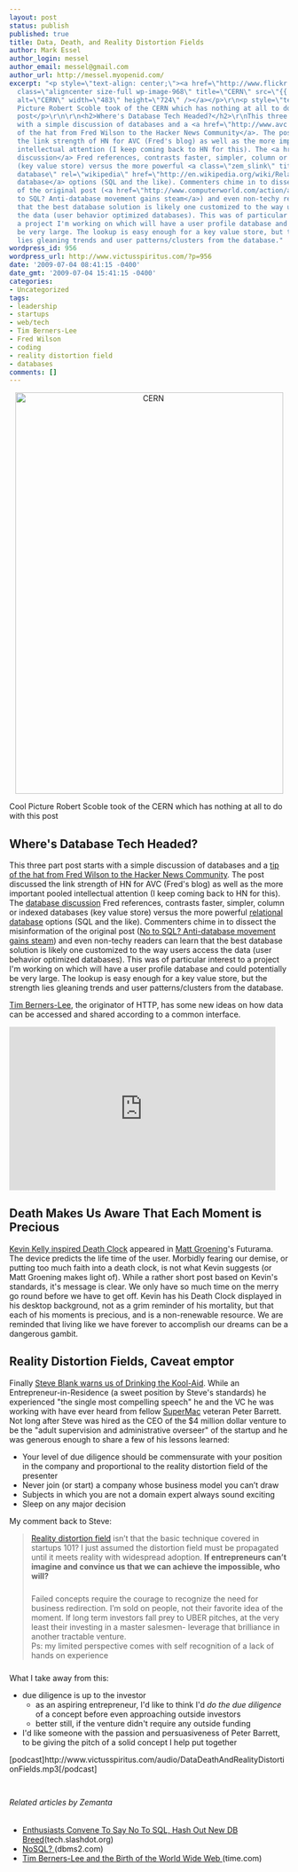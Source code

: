 ```yaml
---
layout: post
status: publish
published: true
title: Data, Death, and Reality Distortion Fields
author: Mark Essel
author_login: messel
author_email: messel@gmail.com
author_url: http://messel.myopenid.com/
excerpt: "<p style=\"text-align: center;\"><a href=\"http://www.flickr.com/photos/scobleizer\"><img
  class=\"aligncenter size-full wp-image-968\" title=\"CERN\" src=\"{{ site.url }}/assets/2009/07/CERN1.jpg\"
  alt=\"CERN\" width=\"483\" height=\"724\" /></a></p>\r\n<p style=\"text-align: left;\">Cool
  Picture Robert Scoble took of the CERN which has nothing at all to do with this
  post</p>\r\n\r\n<h2>Where's Database Tech Headed?</h2>\r\nThis three part post starts
  with a simple discussion of databases and a <a href=\"http://www.avc.com/a_vc/2009/07/hacker-news-and-the-nosql-movement.html\">tip
  of the hat from Fred Wilson to the Hacker News Community</a>. The post discussed
  the link strength of HN for AVC (Fred's blog) as well as the more important pooled
  intellectual attention (I keep coming back to HN for this). The <a href=\"http://news.ycombinator.com/item?id=683807\">database
  discussion</a> Fred references, contrasts faster, simpler, column or indexed databases
  (key value store) versus the more powerful <a class=\"zem_slink\" title=\"Relational
  database\" rel=\"wikipedia\" href=\"http://en.wikipedia.org/wiki/Relational_database\">relational
  database</a> options (SQL and the like). Commenters chime in to dissect the misinformation
  of the original post (<a href=\"http://www.computerworld.com/action/article.do?command=viewArticleBasic&amp;articleId=9135086\">No
  to SQL? Anti-database movement gains steam</a>) and even non-techy readers can learn
  that the best database solution is likely one customized to the way users access
  the data (user behavior optimized databases). This was of particular interest to
  a project I'm working on which will have a user profile database and could potentially
  be very large. The lookup is easy enough for a key value store, but the strength
  lies gleaning trends and user patterns/clusters from the database."
wordpress_id: 956
wordpress_url: http://www.victusspiritus.com/?p=956
date: '2009-07-04 08:41:15 -0400'
date_gmt: '2009-07-04 15:41:15 -0400'
categories:
- Uncategorized
tags:
- leadership
- startups
- web/tech
- Tim Berners-Lee
- Fred Wilson
- coding
- reality distortion field
- databases
comments: []
---
```

<p style="text-align: center;"><a href="http://www.flickr.com/photos/scobleizer"><img class="aligncenter size-full wp-image-968" title="CERN" src="{{ site.url }}/assets/2009/07/CERN1.jpg" alt="CERN" width="483" height="724" /></a></p>
<p style="text-align: left;">Cool Picture Robert Scoble took of the CERN which has nothing at all to do with this post</p>
<h2>Where's Database Tech Headed?</h2>
<p>This three part post starts with a simple discussion of databases and a <a href="http://www.avc.com/a_vc/2009/07/hacker-news-and-the-nosql-movement.html">tip of the hat from Fred Wilson to the Hacker News Community</a>. The post discussed the link strength of HN for AVC (Fred's blog) as well as the more important pooled intellectual attention (I keep coming back to HN for this). The <a href="http://news.ycombinator.com/item?id=683807">database discussion</a> Fred references, contrasts faster, simpler, column or indexed databases (key value store) versus the more powerful <a class="zem_slink" title="Relational database" rel="wikipedia" href="http://en.wikipedia.org/wiki/Relational_database">relational database</a> options (SQL and the like). Commenters chime in to dissect the misinformation of the original post (<a href="http://www.computerworld.com/action/article.do?command=viewArticleBasic&amp;articleId=9135086">No to SQL? Anti-database movement gains steam</a>) and even non-techy readers can learn that the best database solution is likely one customized to the way users access the data (user behavior optimized databases). This was of particular interest to a project I'm working on which will have a user profile database and could potentially be very large. The lookup is easy enough for a key value store, but the strength lies gleaning trends and user patterns/clusters from the database.<a id="more"></a><a id="more-956"></a></p>
<p><a class="zem_slink" title="Tim Berners-Lee" rel="wikipedia" href="http://en.wikipedia.org/wiki/Tim_Berners-Lee">Tim Berners-Lee</a>, the originator of HTTP, has some new ideas on how data can be accessed and shared according to a common interface.</p>
<p><object classid="clsid:d27cdb6e-ae6d-11cf-96b8-444553540000" width="480" height="295" codebase="http://download.macromedia.com/pub/shockwave/cabs/flash/swflash.cab#version=6,0,40,0"><param name="allowFullScreen" value="true" /><param name="allowscriptaccess" value="always" /><param name="src" value="http://www.youtube.com/v/OM6XIICm_qo&amp;hl=en&amp;fs=1&amp;" /><param name="allowfullscreen" value="true" /><embed type="application/x-shockwave-flash" width="480" height="295" src="http://www.youtube.com/v/OM6XIICm_qo&amp;hl=en&amp;fs=1&amp;" allowscriptaccess="always" allowfullscreen="true"></embed></object></p>
<h2>Death Makes Us Aware That Each Moment is Precious</h2>
<p><a href="http://www.kk.org/2009/07/futurama-death-clock.php">Kevin Kelly inspired Death Clock</a> appeared in <a class="zem_slink" title="Matt Groening" rel="wikipedia" href="http://en.wikipedia.org/wiki/Matt_Groening">Matt Groening</a>'s Futurama. The device predicts the life time of the user. Morbidly fearing our demise, or putting too much faith into a death clock, is not what Kevin suggests (or Matt Groening makes light of). While a rather short post based on Kevin's standards, it's message is clear. We only have so much time on the merry go round before we have to get off. Kevin has his Death Clock displayed in his desktop background, not as a grim reminder of his mortality, but that each of his moments is precious, and is a non-renewable resource. We are reminded that living like we have forever to accomplish our dreams can be a dangerous gambit.</p>
<h2>Reality Distortion Fields, Caveat emptor</h2>
<p>Finally <a href="http://steveblank.com/2009/07/02/rocket-science-2-drinking-the-kool-aid/">Steve Blank warns us of Drinking the Kool-Aid</a>. While an Entrepreneur-in-Residence (a sweet position by Steve's standards) he experienced "the single most compelling speech" he and the VC he was working with have ever heard from fellow <a href="http://steveblank.com/category/supermac/">SuperMac</a> veteran Peter Barrett. Not long after Steve was hired as the CEO of the $4 million dollar venture to be the "adult supervision and administrative overseer" of the startup and he was generous enough to share a few of his lessons learned:</p>
<ul>
<li>Your level of due diligence should be commensurate with your position in the company and proportional to the reality distortion field of the presenter</li>
<li>Never join (or start) a company whose business model you can’t draw</li>
<li>Subjects in which you are not a domain expert always sound exciting</li>
<li>Sleep on any major decision</li>
</ul>
<p>My comment back to Steve:</p>
<blockquote><p><a class="zem_slink" title="Reality distortion field" rel="wikipedia" href="http://en.wikipedia.org/wiki/Reality_distortion_field">Reality distortion field</a> isn’t that the basic technique covered in startups 101? I just assumed the distortion field must be propagated until it meets reality with widespread adoption. <strong>If entrepreneurs can’t imagine and convince us that we can achieve the impossible, who will?</strong></p>
<p style="padding-top: 10px; padding-right: 0px; padding-bottom: 0px; padding-left: 0px; margin: 0px;">Failed concepts require the courage to recognize the need for business redirection. I’m sold on people, not their favorite idea of the moment. If long term investors fall prey to UBER pitches, at the very least their investing in a master salesmen- leverage that brilliance in another tractable venture.<br />
Ps: my limited perspective comes with self recognition of a lack of hands on experience</p></blockquote>
<p style="padding-top: 10px; padding-right: 0px; padding-bottom: 0px; padding-left: 0px; margin: 0px;">What I take away from this:</p>
<ul>
<li>due diligence is up to the investor
<ul>
<li>as an aspiring entrepreneur, I'd like to think I'd <em>do the due diligence</em> of a concept before even approaching outside investors</li>
<li>better still, if the venture didn't require any outside funding</li>
</ul>
</li>
<li>I'd like someone with the passion and persuasiveness of Peter Barrett, to be giving the pitch of a solid concept I help put together</li>
</ul>
<p>[podcast]http://www.victusspiritus.com/audio/DataDeathAndRealityDistortionFields.mp3[/podcast]</p>
<p style="padding-top: 10px; padding-right: 0px; padding-bottom: 0px; padding-left: 0px; margin: 0px;">
<h6 class="zemanta-related-title" style="font-size: 1em;">Related articles by Zemanta</h6>
<ul>
<li><a href="http://tech.slashdot.org/story/09/07/02/219247/Enthusiasts-Convene-To-Say-No-To-SQL-Hash-Out-New-DB-Breed?from=rss">Enthusiasts Convene To Say No To SQL, Hash Out New DB Breed</a>(tech.slashdot.org)</li>
<li><a href="http://www.dbms2.com/2009/07/01/nosql-sql-alternative/">NoSQL? </a>(dbms2.com)</li>
<li><a href="http://r.zemanta.com/?u=http%3A//www.time.com/time/specials/packages/article/0%2C28804%2C1902809_1902810_1905184%2C00.html%3Fxid%3Drss-topstories&amp;a=5782717&amp;rid=908ba5e6-1470-4b0e-906b-de1f08d1e4e6&amp;e=129c96a4a18255f5394315e7b88b4ce4">Tim Berners-Lee and the Birth of the World Wide Web </a> (time.com)</li>
</ul>

